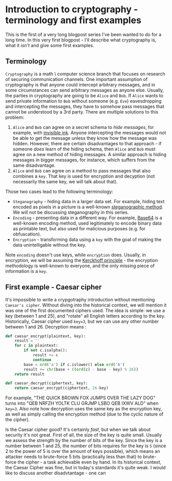 # Introduction to cryptography - terminology and first examples
This is the first of a very long blogpost series I've been wanted to do for a long time.
In this very first blogpost - I'll describe what cryptography is, what it *isn't* and give some first examples.

## Terminology
`Cryptography` is a math \ computer science branch that focuses on research of securing communication channels.
One important assumption of cryptography is that anyone could intercept arbitrary messages, and in some circumstances can send arbitrary messages as anyone else.
Usually, the parties in cryptography are going to be `Alice` and `Bob`. If `Alice` wants to send private information to `Bob` without someone (e.g. `Eve`) eavesdropping and intercepting the messages, they have to somehow pass messages that cannot be understood by a 3rd party.
There are multiple solutions to this problem:
1. `Alice` and `Bob` can agree on a secret schema to *hide messages*, for example, with [invisible ink](https://en.wikipedia.org/wiki/Invisible_ink). Anyone intercepting the messages would not be able to get the message unless they know how the message was hidden. However, there are certain disadvantages to that approach - if someone *does* learn of the hiding schema, then `Alice` and `Bob` must agree on a new method of hiding messages. A similar approach is hiding messages in bigger messages, for instance, which suffers from the same disadvantage.
2. `Alice` and `Bob` can agree on a method to pass messages that also combines a `key`. That key is used for encryption and decyption (not necessarily the same key, we will talk about that).

Those two cases lead to the following terminology:
- `Steganography` - hiding data in a larger data set. For example, hiding text encoded as pixels in a picture is a well-known [steganographic method](https://en.wikipedia.org/wiki/Steganography). We will not be discussing steganography in this series.
- `Encoding` - presenting data in a different way. For example, [Base64](https://en.wikipedia.org/wiki/Base64) is a well-known encoding method, used legitimately to encode binary data as printable text, but also used for malicious purposes (e.g. for obfuscation).
- `Encryption` - transforming data using a `key` with the goal of making the data unintelligable without the key.

Note `encoding` doesn't use keys, while `encryption` does. Usually, in encryption, we will be assuming the [Kerckhoff principle](https://en.wikipedia.org/wiki/Kerckhoffs%27s_principle) - the encryption methodology is well-known to everyone, and the only missing piece of information is a `key`.

## First example - Caesar cipher
It's impossible to write a crypgotraphy introduction without mentioning `Caesar's cipher`. Without diving into the historical context, we will mention it was one of the first documented ciphers used.
The idea is simple: we use a key (between 1 and 25), and "rotate" all English letters according to the key. Historically, Caesar cipher used `key=3`, but we can use any other number between 1 and 26.
Decryption means :

```python
def caesar_encrypt(plaintext, key):
    result = ''
    for c in plaintext:
        if not c.isalpha():
            result += c
            continue
        base = ord('a') if c.islower() else ord('A')
        result += chr(base + ((ord(c) - base - key) % 26))
    return result

def caesar_decrypt(ciphertext, key):
    return caesar_encrypt(ciphertext, 26-key)
```

For example, "THE QUICK BROWN FOX JUMPS OVER THE LAZY DOG" turns into "QEB NRFZH YOLTK CLU GRJMP LSBO QEB IXWV ALD" when `key=3`.
Also note how decryption uses the same key as the encryption key, as well as simply calling the encryption method (due to the cyclic nature of the cipher).

Is the Caesar cipher good? It's certainly *fast*, but when we talk about security it's not great.
First of all, the size of the key is quite small. Usually we assess the strength by the number of bits of the key. Since the key is a number between 1 and 25, the number of bits requires for the key is `5` (since 2 to the power of 5 is over the amount of keys possible), which means an attacker needs to brute-force 5 bits (practically less than that) to brute-force the cipher - a task achievable even by hand.
In its historical context, the Caesar Cipher was fine, but in today's standards it's quite weak. I would like to discuss another disadvtantage - one can 




